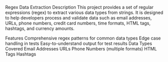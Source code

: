 Regex Data Extraction
Description
This project provides a set of regular expressions (regex) to extract various data types from strings. It is designed to help developers process and validate data such as email addresses, URLs, phone numbers, credit card numbers, time formats, HTML tags, hashtags, and currency amounts.

Features
Comprehensive regex patterns for common data types
Edge case handling in tests
Easy-to-understand output for test results
Data Types Covered
Email Addresses
URLs
Phone Numbers (multiple formats)
HTML Tags
Hashtags